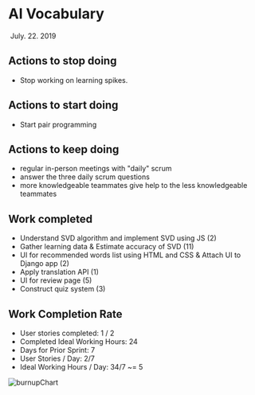# AI Vocabulary

​																										July. 22. 2019

## Actions to stop doing 

- Stop working on learning spikes.

## Actions to start doing

- Start pair programming 


## Actions to keep doing

- regular in-person meetings with "daily" scrum
- answer the three daily scrum questions
- more knowledgeable teammates give help to the less knowledgeable teammates

## Work completed 


- Understand SVD algorithm and implement SVD using JS (2)
- Gather learning data & Estimate accuracy of SVD (11)
- UI for recommended words list using HTML and CSS & Attach UI to Django app (2)
- Apply translation API (1)
- UI for review page (5)
- Construct quiz system (3)


## Work Completion Rate
- User stories completed: 1 / 2
- Completed Ideal Working Hours: 24
- Days for Prior Sprint: 7
- User Stories / Day: 2/7 
- Ideal Working Hours / Day: 34/7 ~= 5

![burnupChart](./finalBurnUpChart.jpeg)
